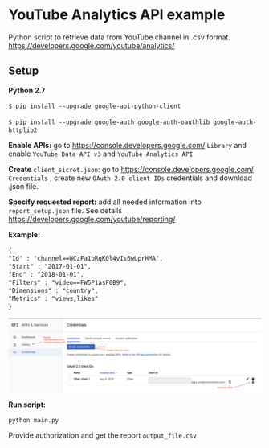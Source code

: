 # YouTube Analytics API example
 
Python script to retrieve data from YouTube channel in .csv format.  
https://developers.google.com/youtube/analytics/
## Setup

**Python 2.7**

```
$ pip install --upgrade google-api-python-client

$ pip install --upgrade google-auth google-auth-oauthlib google-auth-httplib2
```
**Enable APIs:**
go to https://console.developers.google.com/   ```Library``` and enable ```YouTube Data API v3```  and ```YouTube Analytics API ``` 

**Create** ```client_sicret.json```:
go to https://console.developers.google.com/ ```Credentials``` , create new ```OAuth 2.0 client IDs``` credentials and download .json file.  



**Specify requested report:**
add all needed information into ```report_setup.json```  file.
See details https://developers.google.com/youtube/reporting/

**Example:**
```
{
"Id" : "channel==WCzFa1bRqK0l4vIs6wUprHMA",
"Start" : "2017-01-01",
"End" : "2018-01-01",
"Filters" : "video==FW5P1asF0B9",
"Dimensions" : "country",
"Metrics" : "views,likes"
}
```
![](./ScreenShot.png)

**Run script:**
```
python main.py
```
Provide authorization and get the report ```output_file.csv```
